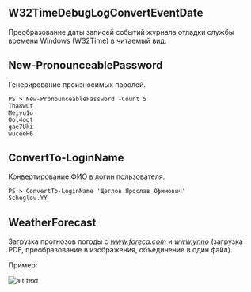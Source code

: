 ## W32TimeDebugLogConvertEventDate
Преобразование даты записей событий журнала отладки службы времени Windows (W32Time) в читаемый вид.

## New-PronounceablePassword
Генерирование произносимых паролей.

```
PS > New-PronounceablePassword -Count 5
Tha8wut
Meiyu1o
Ool4oot
gae7Uki
wuceeH6
```

## ConvertTo-LoginName
Конвертирование ФИО в логин пользователя.

```
PS > ConvertTo-LoginName 'Щеглов Ярослав Юфимович'
Scheglov.YY
```

## WeatherForecast
Загрузка прогнозов погоды с *www.foreca.com* и *www.yr.no* (загрузка PDF, преобразование в изображения, объединение в один файл).

Пример:

![alt text][WeatherForecast1]

[WeatherForecast1]: https://raw.githubusercontent.com/hobbit2000/PS/master/WeatherForecast/%D0%92%D1%81%D0%B5%20%D0%BC%D0%B5%D1%82%D0%B5%D0%BE%D0%B3%D1%80%D0%B0%D0%BC%D0%BC%D1%8B%20%D0%BE%D0%B4%D0%BD%D0%B8%D0%BC%20%D1%84%D0%B0%D0%B9%D0%BB%D0%BE%D0%BC.png "Все метеограммы одним файлом"
